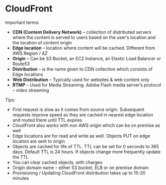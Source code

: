 # CloudFront

Important terms:

* **CDN \(Content Delivery Network\)** – collection of distributed servers where the content is served to users based on the user’s location and the location of content origin
* **Edge location** – location where content will be cached. Different from AWS Region / AZ
* **Origin** – Can be S3 Bucket, an EC2 Instance, an Elastic Load Balancer or Route53
* **Distribution** – is the name given to CDN collection which consists of Edge locations
* **Web Distribution** – Typically used for websites & web content only
* **RTMP** – Used for Media Streaming. Adobe Flash media server’s protocol – video streaming

Tips:

* First request is slow as it comes from source origin. Subsequent requests improve speed as they are cached in nearest edge location and routed there until TTL expires
* CloudFront also works with non AWS origin which can be on premise as well
* Edge locations are for read and write as well. Objects PUT on edge location are sent to origin
* Objects are cached for life of TTL. TTL can be set for 0 seconds to 365 days. Default TTL is 24 hours. If objects change more frequently update the TTL
* You can clear cached objects, with charges
* Origin domain name – either S3 bucket, ELB or on premise domain
* Provisioning / Updating CloudFront distribution takes up to 15-20 minutes

